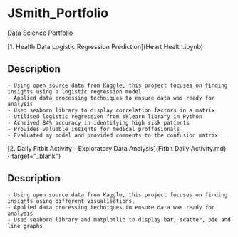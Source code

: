 # JSmith_Portfolio
Data Science Portfolio

[1. Health Data Logistic Regression Prediction](Heart Health.ipynb)
## Description
    - Using open source data from Kaggle, this project focuses on finding insights using a logistic regression model.
    - Applied data processing techniques to ensure data was ready for analysis
    - Used seaborn library to display correlation factors in a matrix
    - Utilised logistic regression from sklearn library in Python
    - Acheived 84% accuracy in identifying high risk patients
    - Provides valuable insights for medical proffesionals
    - Evaluated my model and provided comments to the confusion matrix


[2. Daily Fitbit Activity - Exploratory Data Analysis](Fitbit Daily Activity.md){:target="_blank"}
## Description
    - Using open source data from Kaggle, this project focuses on finding insights using different visualisations.
    - Applied data processing techniques to ensure data was ready for analysis
    - Used seaborn library and matplotlib to display bar, scatter, pie and line graphs
